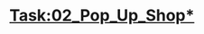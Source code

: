 # [Task:02_Pop_Up_Shop*](https://colab.research.google.com/drive/1fZtVVUTF0o9crcISYvZQqo6-yX-iH_LM#scrollTo=AljRhrKgsr9O)
